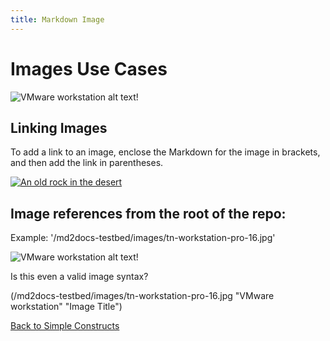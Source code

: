 ```yaml
---
title: Markdown Image
---
```


# Images Use Cases

![VMware workstation alt text!](../images/tn-workstation-pro-16.jpg "VMware workstation")

## Linking Images

To add a link to an image, enclose the Markdown for the image in brackets, and then add the link in parentheses.

[![An old rock in the desert](../images/tn-workstation-pro-16.jpg "VMware Image")](https://docs.vmware.com/en/VMware-vSphere/images/GUID-5EB66614-1EE8-4F39-8C8B-1E97EEE76791-high.png)


## Image references from the root of the repo:

Example: '/md2docs-testbed/images/tn-workstation-pro-16.jpg'

![VMware workstation alt text!](/md2docs-testbed/images/tn-workstation-pro-16.jpg "VMware workstation")


Is this even a valid image syntax?

(/md2docs-testbed/images/tn-workstation-pro-16.jpg "VMware workstation" "Image Title")

[Back to Simple Constructs](../SimpleConstructs.md)